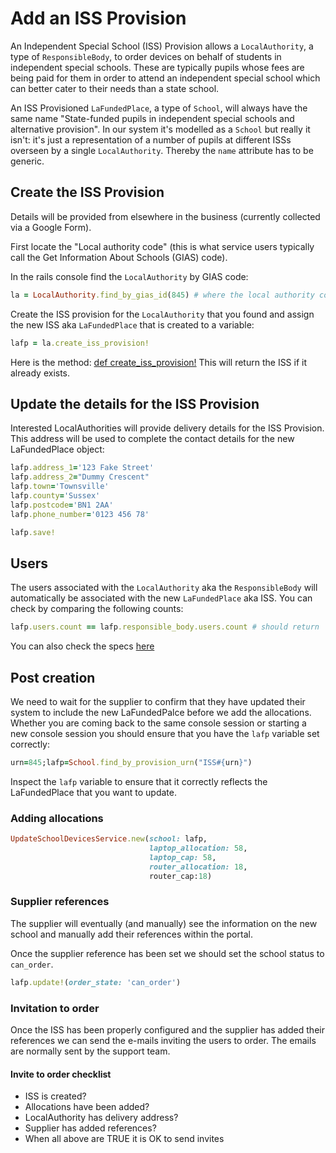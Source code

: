 # Add an ISS Provision

An Independent Special School (ISS) Provision allows a `LocalAuthority`, a type of `ResponsibleBody`, 
to order devices on behalf of students in independent special schools. These are typically pupils
whose fees are being paid for them in order to attend an independent special school which can
better cater to their needs than a state school.

An ISS Provisioned `LaFundedPlace`, a type of `School`, will always have the same name 
"State-funded pupils in independent special schools and alternative provision". In our system it's 
modelled as a `School` but really it isn't: it's just a representation of a number of pupils at 
different ISSs overseen by a single `LocalAuthority`. Thereby the `name` attribute has to be 
generic. 

## Create the ISS Provision

Details will be provided from elsewhere in the business (currently collected via a Google Form).

First locate the "Local authority code" (this is what service users typically call the Get 
Information About Schools (GIAS) code).

In the rails console find the `LocalAuthority` by GIAS code:

```ruby
la = LocalAuthority.find_by_gias_id(845) # where the local authority code is 845
```

Create the ISS provision for the `LocalAuthority` that you found and assign the new ISS aka `LaFundedPlace` that is 
created to a variable:

```ruby
lafp = la.create_iss_provision!
```

Here is the method:
[def create_iss_provision!](https://github.com/DFE-Digital/get-help-with-tech/blob/05a30daf5e09475b2d6cccedd5178e11a028647b/app/models/local_authority.rb#L23-L30) This will return the ISS if it already exists.

## Update the details for the ISS Provision

Interested LocalAuthorities will provide delivery details for the ISS Provision. This address will be used to complete the contact details for the new LaFundedPlace object:

```ruby
lafp.address_1='123 Fake Street'
lafp.address_2="Dummy Crescent"
lafp.town='Townsville'
lafp.county='Sussex'
lafp.postcode='BN1 2AA'
lafp.phone_number='0123 456 78'

lafp.save!
```

## Users

The users associated with the `LocalAuthority` aka the `ResponsibleBody` will automatically be associated with the 
new `LaFundedPlace` aka ISS. You can check by comparing the following counts:

```ruby
lafp.users.count == lafp.responsible_body.users.count # should return `true`
```

You can also check the specs [here](https://github.com/DFE-Digital/get-help-with-tech/blob/05a30daf5e09475b2d6cccedd5178e11a028647b/spec/models/local_authority_spec.rb#L6)

## Post creation

We need to wait for the supplier to confirm that they have updated their system to include the new LaFundedPalce before we add the allocations.
Whether you are coming back to the same console session or starting a new console session you should ensure that you have the ``lafp`` variable set correctly:

````ruby
urn=845;lafp=School.find_by_provision_urn("ISS#{urn}")
````

Inspect the ``lafp`` variable to ensure that it correctly reflects the LaFundedPlace that you want to update.

### Adding allocations

```ruby
UpdateSchoolDevicesService.new(school: lafp,
                               laptop_allocation: 58,
                               laptop_cap: 58,
                               router_allocation: 18, 
                               router_cap:18)
```

### Supplier references

The supplier will eventually (and manually) see the information on the new school and manually add their references 
within the portal.

Once the supplier reference has been set we should set the school status to `can_order`.

```ruby
lafp.update!(order_state: 'can_order')
```

### Invitation to order

Once the ISS has been properly configured and the supplier has added their references we can send the e-mails inviting 
the users to order. The emails are normally sent by the support team.

#### Invite to order checklist

* ISS is created?
* Allocations have been added?
* LocalAuthority has delivery address?
* Supplier has added references?
* When all above are TRUE it is OK to send invites
